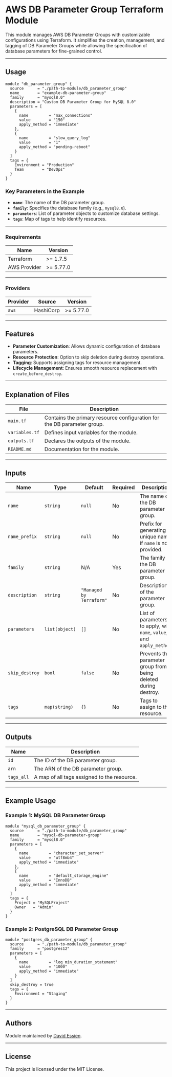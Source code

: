 # AWS DB Parameter Group Terraform Module

This module manages AWS DB Parameter Groups with customizable configurations using Terraform. It simplifies the creation, management, and tagging of DB Parameter Groups while allowing the specification of database parameters for fine-grained control.

---

## **Usage**

```hcl
module "db_parameter_group" {
  source      = "./path-to-module/db_parameter_group"
  name        = "example-db-parameter-group"
  family      = "mysql8.0"
  description = "Custom DB Parameter Group for MySQL 8.0"
  parameters = [
    {
      name         = "max_connections"
      value        = "150"
      apply_method = "immediate"
    },
    {
      name         = "slow_query_log"
      value        = "1"
      apply_method = "pending-reboot"
    }
  ]
  tags = {
    Environment = "Production"
    Team        = "DevOps"
  }
}
```

### Key Parameters in the Example

- **`name`**: The name of the DB parameter group.
- **`family`**: Specifies the database family (e.g., `mysql8.0`).
- **`parameters`**: List of parameter objects to customize database settings.
- **`tags`**: Map of tags to help identify resources.

---

### Requirements

| Name         | Version   |
| ------------ | --------- |
| Terraform    | >= 1.7.5  |
| AWS Provider | >= 5.77.0 |

---

### Providers

| Provider | Source    | Version   |
| -------- | --------- | --------- |
| `aws`    | HashiCorp | >= 5.77.0 |

---

## **Features**

- **Parameter Customization**: Allows dynamic configuration of database parameters.
- **Resource Protection**: Option to skip deletion during destroy operations.
- **Tagging**: Supports assigning tags for resource management.
- **Lifecycle Management**: Ensures smooth resource replacement with `create_before_destroy`.

---

## **Explanation of Files**

| File           | Description                                                             |
| -------------- | ----------------------------------------------------------------------- |
| `main.tf`      | Contains the primary resource configuration for the DB parameter group. |
| `variables.tf` | Defines input variables for the module.                                 |
| `outputs.tf`   | Declares the outputs of the module.                                     |
| `README.md`    | Documentation for the module.                                           |

---

## **Inputs**

| Name           | Type           | Default                  | Required | Description                                                            |
| -------------- | -------------- | ------------------------ | -------- | ---------------------------------------------------------------------- |
| `name`         | `string`       | `null`                   | No       | The name of the DB parameter group.                                    |
| `name_prefix`  | `string`       | `null`                   | No       | Prefix for generating a unique name if `name` is not provided.         |
| `family`       | `string`       | N/A                      | Yes      | The family of the DB parameter group.                                  |
| `description`  | `string`       | `"Managed by Terraform"` | No       | Description of the parameter group.                                    |
| `parameters`   | `list(object)` | `[]`                     | No       | List of parameters to apply, with `name`, `value`, and `apply_method`. |
| `skip_destroy` | `bool`         | `false`                  | No       | Prevents the parameter group from being deleted during destroy.        |
| `tags`         | `map(string)`  | `{}`                     | No       | Tags to assign to the resource.                                        |

---

## **Outputs**

| Name       | Description                                 |
| ---------- | ------------------------------------------- |
| `id`       | The ID of the DB parameter group.           |
| `arn`      | The ARN of the DB parameter group.          |
| `tags_all` | A map of all tags assigned to the resource. |

---

## **Example Usage**

### Example 1: MySQL DB Parameter Group

```hcl
module "mysql_db_parameter_group" {
  source      = "./path-to-module/db_parameter_group"
  name        = "mysql-db-parameter-group"
  family      = "mysql8.0"
  parameters = [
    {
      name         = "character_set_server"
      value        = "utf8mb4"
      apply_method = "immediate"
    },
    {
      name         = "default_storage_engine"
      value        = "InnoDB"
      apply_method = "immediate"
    }
  ]
  tags = {
    Project = "MySQLProject"
    Owner   = "Admin"
  }
}
```

### Example 2: PostgreSQL DB Parameter Group

```hcl
module "postgres_db_parameter_group" {
  source      = "./path-to-module/db_parameter_group"
  family      = "postgres12"
  parameters = [
    {
      name         = "log_min_duration_statement"
      value        = "1000"
      apply_method = "immediate"
    }
  ]
  skip_destroy = true
  tags = {
    Environment = "Staging"
  }
}
```

---

## **Authors**

Module maintained by [David Essien](https://davidessien.com).

---

## **License**

This project is licensed under the MIT License.
